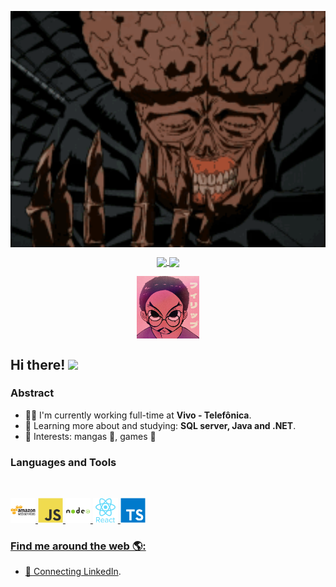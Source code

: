<p align="center">
  <!-- <span>
    <img align="center" width="510" src="banners/programming-banner.svg" />
  </a> -->
  <span>
    <img align="center" width="510" src="banners/demon-guts.gif"/>
  </a>
</p>


<p align="center">
  <a href="https://github.com/anuraghazra/github-readme-stats">
    <img
      align="center"
      src="https://github-readme-stats.vercel.app/api/top-langs/?username=FelipeFVdev&layout=compact&theme=dracula&title_color=03D361&bg_color=21262d"
    />
  </a>
  <a href="https://github.com/anuraghazra/github-readme-stats">
    <img
      align="center"
      height="165"
      src="https://github-readme-stats.vercel.app/api?username=FelipeFVdev&count_private=true&show_icons=true&custom_title=Github%20Status&hide=issues&theme=dracula&title_color=03D361&bg_color=21262d"
    />
  </a>
</p>

<!-- <div align="center">

![](https://raw.githubusercontent.com/wnqueiroz/wnqueiroz/output/github-contribution-grid-snake.svg)

</div> -->

<p align="center">
  <span>
    <img align="center" width="100" src="banners/iconFelipe.jpg" />
  </a>
</p>

## Hi there! <img src="https://raw.githubusercontent.com/iampavangandhi/iampavangandhi/master/gifs/Hi.gif" width="30px"></h2>


### Abstract

- 👨‍💻 I'm currently working full-time at **Vivo - Telefônica**.
- 🌱 Learning more about and studying: **SQL server, Java and .NET**.
- 💙 Interests: mangas 🥭, games 👾

### Languages and Tools

<br/>

<p align="left">
  <a href="https://aws.amazon.com" target="_blank">
    <img
      src="icons/amazonwebservices-original-wordmark.svg"
      alt="aws"
      width="40"
      height="40"
    />
  </a>
  <a href="https://developer.mozilla.org/en-US/docs/Web/JavaScript" target="_blank">
    <img
      src="icons/javascript-original.svg"
      alt="javascript"
      width="40"
      height="40"
    />
  </a>
  <a href="https://nodejs.org" target="_blank">
    <img
      src="icons/nodejs-original-wordmark.svg"
      alt="nodejs"
      width="40"
      height="40"
    />
  </a>
  <a href="https://reactjs.org/" target="_blank">
    <img
      src="icons/react-original-wordmark.svg"
      alt="react"
      width="40"
      height="40"
    />
  </a>
  <a href="https://www.typescriptlang.org/" target="_blank">
    <img
      src="icons/typescript-original.svg"
      alt="typescript"
      width="40"
      height="40"
    />
</p>
  
  
### Find me around the web 🌎:

- 💼 Connecting <a href="https://www.linkedin.com/in/felipe-farias-vieira-3a394a1ab/">LinkedIn</a>.
<!--
**FelipeFVdev/FelipeFVdev** is a ✨ _special_ ✨ repository because its `README.md` (this file) appears on your GitHub profile.

Here are some ideas to get you started:

- 🔭 I’m currently working on ...
- 🌱 I’m currently learning ...
- 👯 I’m looking to collaborate on ...
- 🤔 I’m looking for help with ...
- 💬 Ask me about ...
- 📫 How to reach me: ...
- 😄 Pronouns: ...
- ⚡ Fun fact: ...
-->
